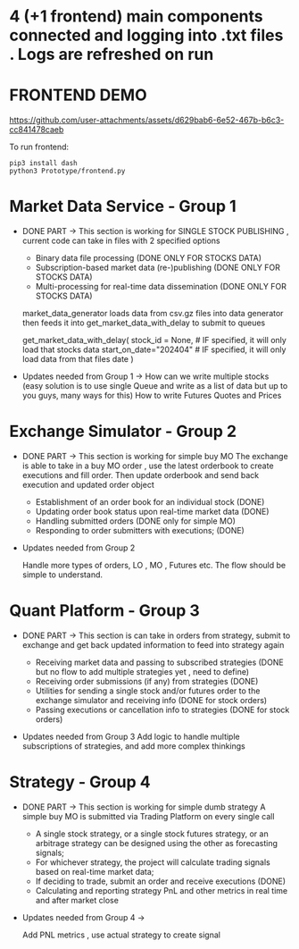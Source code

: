 # 4 (+1 frontend) main components connected and logging into .txt files . Logs are refreshed on run

# FRONTEND DEMO


https://github.com/user-attachments/assets/d629bab6-6e52-467b-b6c3-cc841478caeb


To run frontend:

```
pip3 install dash
python3 Prototype/frontend.py
```

# Market Data Service - Group 1

- DONE PART -> This section is working for SINGLE STOCK PUBLISHING , current code can take in files with 2 specified options

  - Binary data file processing (DONE ONLY FOR STOCKS DATA)
  - Subscription-based market data (re-)publishing (DONE ONLY FOR STOCKS DATA)
  - Multi-processing for real-time data dissemination (DONE ONLY FOR STOCKS DATA)

  market_data_generator loads data from csv.gz files into data generator then feeds it into get_market_data_with_delay to submit to queues

  get_market_data_with_delay(
  stock_id = None, # IF specified, it will only load that stocks data
  start_on_date="202404" # IF specified, it will only load data from that files date
  )

- Updates needed from Group 1 ->
  How can we write multiple stocks (easy solution is to use single Queue and write as a list of data but up to you guys, many ways for this)
  How to write Futures Quotes and Prices

# Exchange Simulator - Group 2

- DONE PART -> This section is working for simple buy MO
  The exchange is able to take in a buy MO order , use the latest orderbook to create executions and fill order. Then update orderbook and send back execution and updated order object

  - Establishment of an order book for an individual stock (DONE)
  - Updating order book status upon real-time market data (DONE)
  - Handling submitted orders (DONE only for simple MO)
  - Responding to order submitters with executions; (DONE)

- Updates needed from Group 2

  Handle more types of orders, LO , MO , Futures etc. The flow should be simple to understand.

# Quant Platform - Group 3

- DONE PART -> This section is can take in orders from strategy, submit to exchange and get back updated information to feed into strategy again

  - Receiving market data and passing to subscribed strategies (DONE but no flow to add multiple strategies yet , need to define)
  - Receiving order submissions (if any) from strategies (DONE)
  - Utilities for sending a single stock and/or futures order to the exchange simulator and receiving info (DONE for stock orders)
  - Passing executions or cancellation info to strategies (DONE for stock orders)

- Updates needed from Group 3
  Add logic to handle multiple subscriptions of strategies, and add more complex thinkings

# Strategy - Group 4

- DONE PART -> This section is working for simple dumb strategy
  A simple buy MO is submitted via Trading Platform on every single call

  - A single stock strategy, or a single stock futures strategy, or an arbitrage strategy can be designed using the other as forecasting signals;
  - For whichever strategy, the project will calculate trading signals based on real-time market data;
  - If deciding to trade, submit an order and receive executions (DONE)
  - Calculating and reporting strategy PnL and other metrics in real time and after market close

- Updates needed from Group 4 ->

  Add PNL metrics , use actual strategy to create signal
